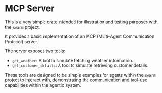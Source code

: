 # MCP Server

This is a very simple crate intended for illustration and testing purposes with the `swarm` project.

It provides a basic implementation of an MCP (Multi-Agent Communication Protocol) server.

The server exposes two tools:

*   `get_weather`: A tool to simulate fetching weather information.
*   `get_customer_details`: A tool to simulate retrieving customer details.

These tools are designed to be simple examples for agents within the `swarm` project to interact with, demonstrating the communication and tool-use capabilities within the agentic system.
